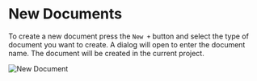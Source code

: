# New Documents

To create a new document press the `New +` button and select the type of document you want to create. A dialog will open to enter the document name. The document will be created in the current project.

![New Document](./studio-new-docs.png)
